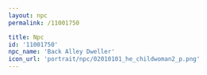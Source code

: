 ```yaml
---
layout: npc
permalink: /11001750

title: Npc
id: '11001750'
npc_name: 'Back Alley Dweller'
icon_url: 'portrait/npc/02010101_he_childwoman2_p.png'
---
```

